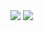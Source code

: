 <img align="center" src="https://github-readme-stats.vercel.app/api?username=jaimeib&count_private=true&show_icons=true&theme=github_dark&hide_border=yes&include_all_commits=yes&hide_title=yes&hide_rank=yes" /> <img align="center" src="https://github-readme-stats.vercel.app/api/top-langs/?username=jaimeib&theme=github_dark&langs_count=10&layout=compact&hide_border=yes&card_width=400" />
